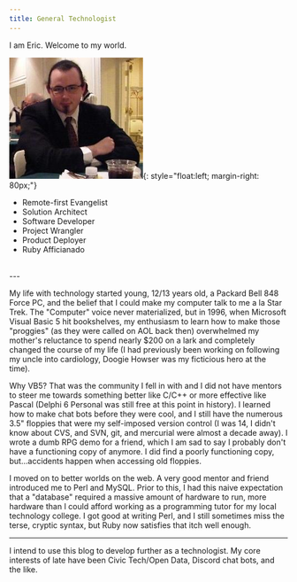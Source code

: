 ```yaml
---
title: General Technologist
---
```


I am Eric.  Welcome to my world.


![Eric](profile_image_etruitte_suit.jpg "Me in my suit"){: style="float:left; margin-right: 80px;"}

* Remote-first Evangelist
* Solution Architect
* Software Developer
* Project Wrangler
* Product Deployer
* Ruby Afficianado

<div style="clear:both;">&nbsp;</div>
---

My life with technology started young, 12/13 years old, a Packard Bell 848 Force PC, and the belief that I could make my computer talk to me a la Star Trek.  The "Computer" voice never materialized, but in 1996, when Microsoft Visual Basic 5 hit bookshelves, my enthusiasm to learn how to make those "proggies" (as they were called on AOL back then) overwhelmed my mother's reluctance to spend nearly $200 on a lark and completely changed the course of my life (I had previously been working on following my uncle into cardiology, Doogie Howser was my ficticious hero at the time).

Why VB5?  That was the community I fell in with and I did not have mentors to steer me towards something better like C/C++ or more effective like Pascal (Delphi 6 Personal was still free at this point in history).  I learned how to make chat bots before they were cool, and I still have the numerous 3.5&quot; floppies that were my self-imposed version control (I was 14, I didn't know about CVS, and SVN, git, and mercurial were almost a decade away).  I wrote a dumb RPG demo for a friend, which I am sad to say I probably don't have a functioning copy of anymore.  I did find a poorly functioning copy, but...accidents happen when accessing old floppies.

I moved on to better worlds on the web.  A very good mentor and friend introduced me to Perl and MySQL.  Prior to this, I had this naive expectation that a "database" required a massive amount of hardware to run, more hardware than I could afford working as a programming tutor for my local technology college.  I got good at writing Perl, and I still sometimes miss the terse, cryptic syntax, but Ruby now satisfies that itch well enough.

---

I intend to use this blog to develop further as a technologist.  My core interests of late have been Civic Tech/Open Data, Discord chat bots, and the like.

